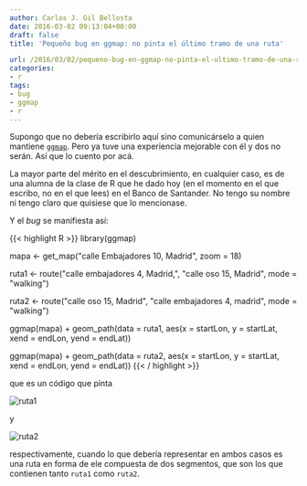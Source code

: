 ```yaml
---
author: Carlos J. Gil Bellosta
date: 2016-03-02 09:13:04+00:00
draft: false
title: 'Pequeño bug en ggmap: no pinta el último tramo de una ruta'

url: /2016/03/02/pequeno-bug-en-ggmap-no-pinta-el-ultimo-tramo-de-una-ruta/
categories:
- r
tags:
- bug
- ggmap
- r
---
```


Supongo que no debería escribirlo aquí sino comunicárselo a quien mantiene [`ggmap`](https://cran.r-project.org/web/packages/ggmap/index.html). Pero ya tuve una experiencia mejorable con él y dos no serán. Así que lo cuento por acá.

La mayor parte del mérito en el descubrimiento, en cualquier caso, es de una alumna de la clase de R que he dado hoy (en el momento en el que escribo, no en el que lees) en el Banco de Santander. No tengo su nombre ni tengo claro que quisiese que lo mencionase.

Y el _bug_ se manifiesta así:


{{< highlight R >}}
library(ggmap)

mapa <- get_map("calle Embajadores 10, Madrid", zoom = 18)

ruta1 <- route("calle embajadores 4, Madrid,",
    "calle oso 15, Madrid",
    mode = "walking")

ruta2 <- route("calle oso 15, Madrid",
    "calle embajadores 4, madrid",
    mode = "walking")


ggmap(mapa) + geom_path(data = ruta1,
    aes(x = startLon,
    y = startLat,
    xend = endLon,
    yend = endLat))

ggmap(mapa) + geom_path(data = ruta2,
    aes(x = startLon,
    y = startLat,
    xend = endLon,
    yend = endLat))
{{< / highlight >}}

que es un código que pinta

![ruta1](/wp-uploads/2016/03/ruta1.png#center)

y

![ruta2](/wp-uploads/2016/03/ruta2.png#center)

respectivamente, cuando lo que debería representar en ambos casos es una ruta en forma de ele compuesta de dos segmentos, que son los que contienen tanto `ruta1` como `ruta2`.
